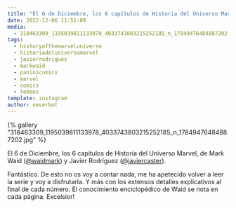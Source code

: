 ```yaml
---
title: "El 6 de Diciembre, los 6 capítulos de Historia del Universo Marvel, de Mark Waid (@waidmark) y Javier Rodríguez (@javiercaster)"
date: 2022-12-06 11:51:09
media: 
  - 318463309_1195039811133978_4033743803215252185_n_17849476484887202.jpg
tags: 
  - historyofthemarveluniverse
  - historiadeluniversomarvel
  - javierrodriguez
  - markwaid
  - paninicomics
  - marvel
  - comics
  - tebeos
template: instagram
author: neverbot
---
```


{% gallery "318463309_1195039811133978_4033743803215252185_n_17849476484887202.jpg" %}

El 6 de Diciembre, los 6 capítulos de Historia del Universo Marvel, de Mark Waid ([@waidmark](https://instagram.com/waidmark)) y Javier Rodríguez ([@javiercaster](https://instagram.com/javiercaster)).

Fantástico. De esto no os voy a contar nada, me ha apetecido volver a leer la serie y voy a disfrutarla. Y más con los extensos detalles explicativos al final de cada número. El conocimiento enciclopédico de Waid se nota en cada página. Excelsior!
